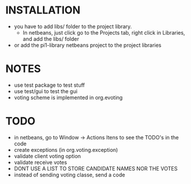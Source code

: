 # INSTALLATION
- you have to add libs/ folder to the project library.
  - In netbeans, just click go to the Projects tab, right click in Libraries,
and add the libs/ folder
- or add the pi1-library netbeans project to the project libraries

# NOTES
 * use test package to test stuff
 * use test/gui to test the gui
 * voting scheme is implemented in org.evoting

# TODO
 - in netbeans, go to Window -> Actions Itens to see the TODO's in the code
 - create exceptions (in org.voting.exception)
 - validate client voting option
 - validate receive votes
 - DONT USE A LIST TO STORE CANDIDATE NAMES NOR THE VOTES
 - instead of sending voting classe, send a code

